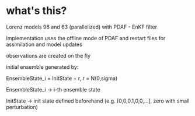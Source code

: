 # what's this?

Lorenz models 96 and 63 (parallelized) with PDAF - EnKF filter

Implementation uses the offline mode of PDAF and restart files for assimilation and model updates

observations are created on the fly

initial ensemble generated by:

EnsembleState_i = InitState + r, r = N(0,sigma)

EnsembleState_i -> i-th ensemble state  

InitState -> init state defined beforehand (e.g. [0,0,0.1,0,0,...], zero with small perturbation)
